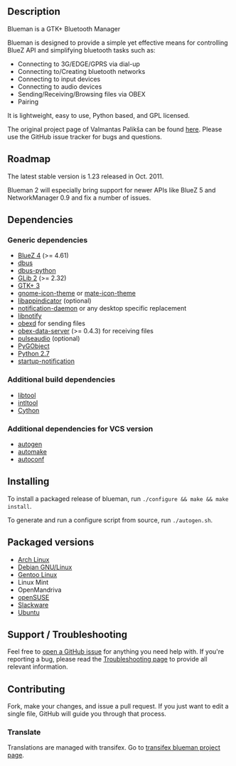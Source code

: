 ## Description

Blueman is a GTK+ Bluetooth Manager

Blueman is designed to provide a simple yet effective means for
controlling BlueZ API and simplifying bluetooth tasks such as:

* Connecting to 3G/EDGE/GPRS via dial-up
* Connecting to/Creating bluetooth networks
* Connecting to input devices
* Connecting to audio devices
* Sending/Receiving/Browsing files via OBEX
* Pairing

It is lightweight, easy to use, Python based, and GPL licensed.

The original project page of Valmantas Palikša can be found [here](https://launchpad.net/blueman).
Please use the GitHub issue tracker for bugs and questions.

## Roadmap

The latest stable version is 1.23 released in Oct. 2011.

Blueman 2 will especially bring support for newer APIs like BlueZ 5 and NetworkManager 0.9 and fix a number of issues.

## Dependencies

### Generic dependencies

* [BlueZ 4](http://www.bluez.org/) (>= 4.61)
* [dbus](http://www.freedesktop.org/wiki/Software/dbus/)
* [dbus-python](http://www.freedesktop.org/wiki/Software/DBusBindings/#python)
* [GLib 2](http://www.gtk.org/) (>= 2.32)
* [GTK+ 3](http://www.gtk.org/)
* [gnome-icon-theme](https://git.gnome.org/browse/adwaita-icon-theme/) or [mate-icon-theme](https://github.com/mate-desktop/mate-icon-theme)
* [libappindicator](https://launchpad.net/libappindicator) (optional)
* [notification-daemon](https://git.gnome.org/browse/notification-daemon) or any desktop specific replacement
* [libnotify](https://git.gnome.org/browse/libnotify)
* [obexd](http://www.bluez.org/) for sending files
* [obex-data-server](http://wiki.muiline.com/obex-data-server) (>= 0.4.3) for receiving files
* [pulseaudio](http://www.freedesktop.org/wiki/Software/PulseAudio/) (optional)
* [PyGObject](https://wiki.gnome.org/PyGObject)
* [Python 2.7](http://www.python.org/)
* [startup-notification](http://www.freedesktop.org/wiki/Software/startup-notification/)

### Additional build dependencies

* [libtool](http://www.gnu.org/software/libtool/)
* [intltool](http://freedesktop.org/wiki/Software/intltool/)
* [Cython](http://www.cython.org/)

### Additional dependencies for VCS version

* [autogen](https://www.gnu.org/software/autogen/)
* [automake](https://www.gnu.org/software/automake/)
* [autoconf](https://www.gnu.org/software/autoconf/)

## Installing

To install a packaged release of blueman, run `./configure && make && make install`.

To generate and run a configure script from source, run `./autogen.sh`.

## Packaged versions

* [Arch Linux](https://aur.archlinux.org/packages/blueman/)
* [Debian GNU/Linux](http://packages.debian.org/search?keywords=blueman)
* [Gentoo Linux](http://packages.gentoo.org/package/net-wireless/blueman)
* Linux Mint
* OpenMandriva
* [openSUSE](http://software.opensuse.org/package/blueman?search_term=blueman)
* [Slackware](http://packages.slackware.com/?p=blueman)
* [Ubuntu](http://packages.ubuntu.com/search?keywords=blueman)

## Support / Troubleshooting

Feel free to [open a GitHub issue](https://github.com/blueman-project/blueman/issues/new) for anything you need help with. If you're reporting a bug, please read the [Troubleshooting page](https://github.com/blueman-project/blueman/wiki/Troubleshooting) to provide all relevant information.

## Contributing

Fork, make your changes, and issue a pull request. If you just want to edit a single file, GitHub will guide you through that process.

### Translate

Translations are managed with transifex.
Go to [transifex blueman project page](https://www.transifex.com/projects/p/MATE/resource/blueman/).
